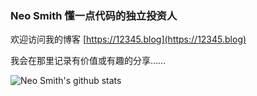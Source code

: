 ### Neo Smith 懂一点代码的独立投资人

欢迎访问我的博客 [https://12345.blog](https://12345.blog)

我会在那里记录有价值或有趣的分享……

![Neo Smith's github stats](https://github-readme-stats.vercel.app/api?username=hineosmith&theme=radical)

<!--
**hineosmith/hineosmith** is a ✨ _special_ ✨ repository because its `README.md` (this file) appears on your GitHub profile.

Here are some ideas to get you started:

- 🔭 I’m currently working on ...
- 🌱 I’m currently learning ...
- 👯 I’m looking to collaborate on ...
- 🤔 I’m looking for help with ...
- 💬 Ask me about ...
- 📫 How to reach me: ...
- 😄 Pronouns: ...
- ⚡ Fun fact: ...
-->
